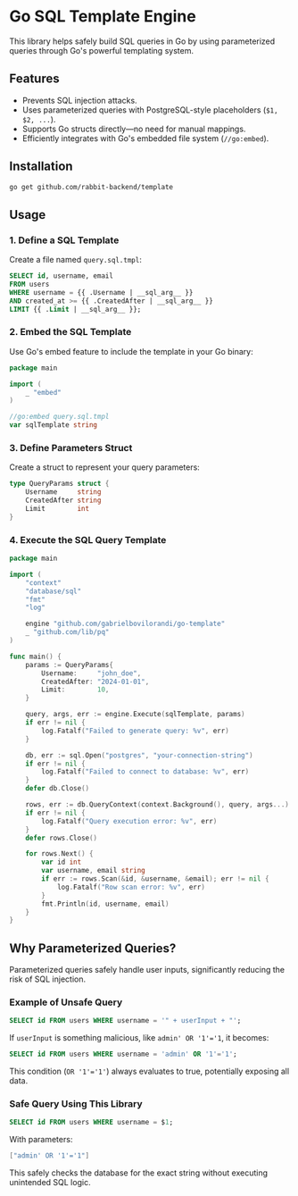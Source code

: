 # Go SQL Template Engine

This library helps safely build SQL queries in Go by using parameterized queries through Go's powerful templating system.

## Features
- Prevents SQL injection attacks.
- Uses parameterized queries with PostgreSQL-style placeholders (`$1, $2, ...`).
- Supports Go structs directly—no need for manual mappings.
- Efficiently integrates with Go's embedded file system (`//go:embed`).

## Installation
```bash
go get github.com/rabbit-backend/template
```

## Usage

### 1. Define a SQL Template
Create a file named `query.sql.tmpl`:

```sql
SELECT id, username, email
FROM users
WHERE username = {{ .Username | __sql_arg__ }}
AND created_at >= {{ .CreatedAfter | __sql_arg__ }}
LIMIT {{ .Limit | __sql_arg__ }};
```

### 2. Embed the SQL Template

Use Go's embed feature to include the template in your Go binary:

```go
package main

import (
	_ "embed"
)

//go:embed query.sql.tmpl
var sqlTemplate string
```

### 3. Define Parameters Struct

Create a struct to represent your query parameters:

```go
type QueryParams struct {
	Username     string
	CreatedAfter string
	Limit        int
}
```

### 4. Execute the SQL Query Template

```go
package main

import (
	"context"
	"database/sql"
	"fmt"
	"log"

	engine "github.com/gabrielbovilorandi/go-template"
	_ "github.com/lib/pq"
)

func main() {
	params := QueryParams{
		Username:     "john_doe",
		CreatedAfter: "2024-01-01",
		Limit:        10,
	}

	query, args, err := engine.Execute(sqlTemplate, params)
	if err != nil {
		log.Fatalf("Failed to generate query: %v", err)
	}

	db, err := sql.Open("postgres", "your-connection-string")
	if err != nil {
		log.Fatalf("Failed to connect to database: %v", err)
	}
	defer db.Close()

	rows, err := db.QueryContext(context.Background(), query, args...)
	if err != nil {
		log.Fatalf("Query execution error: %v", err)
	}
	defer rows.Close()

	for rows.Next() {
		var id int
		var username, email string
		if err := rows.Scan(&id, &username, &email); err != nil {
			log.Fatalf("Row scan error: %v", err)
		}
		fmt.Println(id, username, email)
	}
}
```

## Why Parameterized Queries?
Parameterized queries safely handle user inputs, significantly reducing the risk of SQL injection.

### Example of Unsafe Query
```sql
SELECT id FROM users WHERE username = '" + userInput + "';
```

If `userInput` is something malicious, like `admin' OR '1'='1`, it becomes:
```sql
SELECT id FROM users WHERE username = 'admin' OR '1'='1';
```

This condition (`OR '1'='1'`) always evaluates to true, potentially exposing all data.

### Safe Query Using This Library
```sql
SELECT id FROM users WHERE username = $1;
```
With parameters:
```go
["admin' OR '1'='1"]
```

This safely checks the database for the exact string without executing unintended SQL logic.
